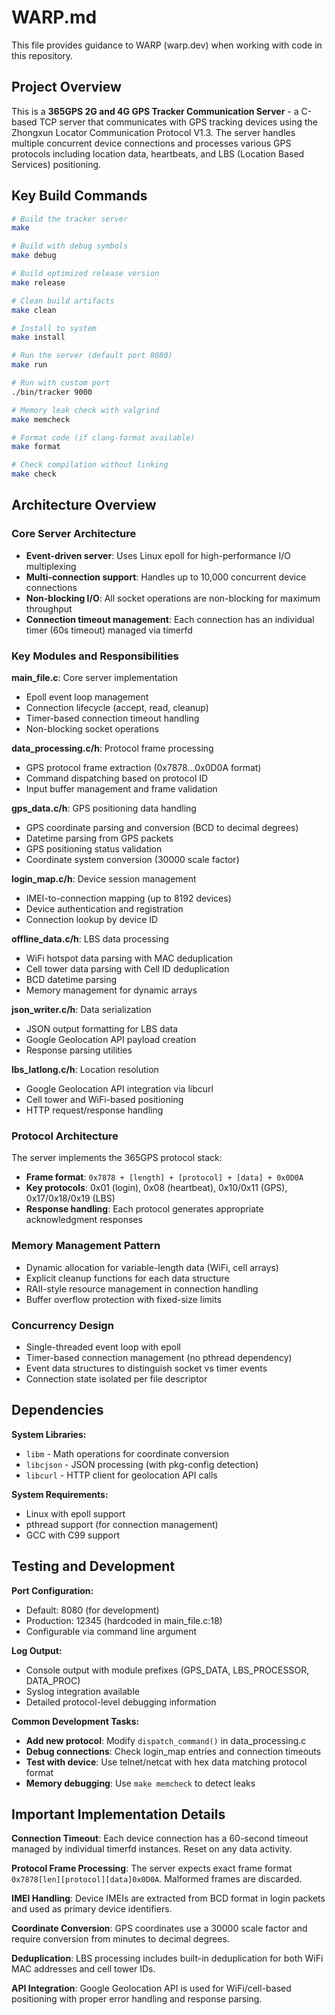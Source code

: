 # WARP.md

This file provides guidance to WARP (warp.dev) when working with code in this repository.

## Project Overview

This is a **365GPS 2G and 4G GPS Tracker Communication Server** - a C-based TCP server that communicates with GPS tracking devices using the Zhongxun Locator Communication Protocol V1.3. The server handles multiple concurrent device connections and processes various GPS protocols including location data, heartbeats, and LBS (Location Based Services) positioning.

## Key Build Commands

```bash
# Build the tracker server
make

# Build with debug symbols
make debug

# Build optimized release version
make release

# Clean build artifacts
make clean

# Install to system
make install

# Run the server (default port 8080)
make run

# Run with custom port
./bin/tracker 9000

# Memory leak check with valgrind
make memcheck

# Format code (if clang-format available)
make format

# Check compilation without linking
make check
```

## Architecture Overview

### Core Server Architecture
- **Event-driven server**: Uses Linux epoll for high-performance I/O multiplexing
- **Multi-connection support**: Handles up to 10,000 concurrent device connections
- **Non-blocking I/O**: All socket operations are non-blocking for maximum throughput
- **Connection timeout management**: Each connection has an individual timer (60s timeout) managed via timerfd

### Key Modules and Responsibilities

**main_file.c**: Core server implementation
- Epoll event loop management
- Connection lifecycle (accept, read, cleanup)
- Timer-based connection timeout handling
- Non-blocking socket operations

**data_processing.c/h**: Protocol frame processing
- GPS protocol frame extraction (0x7878...0x0D0A format)
- Command dispatching based on protocol ID
- Input buffer management and frame validation

**gps_data.c/h**: GPS positioning data handling
- GPS coordinate parsing and conversion (BCD to decimal degrees)
- Datetime parsing from GPS packets
- GPS positioning status validation
- Coordinate system conversion (30000 scale factor)

**login_map.c/h**: Device session management  
- IMEI-to-connection mapping (up to 8192 devices)
- Device authentication and registration
- Connection lookup by device ID

**offline_data.c/h**: LBS data processing
- WiFi hotspot data parsing with MAC deduplication
- Cell tower data parsing with Cell ID deduplication  
- BCD datetime parsing
- Memory management for dynamic arrays

**json_writer.c/h**: Data serialization
- JSON output formatting for LBS data
- Google Geolocation API payload creation
- Response parsing utilities

**lbs_latlong.c/h**: Location resolution
- Google Geolocation API integration via libcurl
- Cell tower and WiFi-based positioning
- HTTP request/response handling

### Protocol Architecture
The server implements the 365GPS protocol stack:
- **Frame format**: `0x7878 + [length] + [protocol] + [data] + 0x0D0A`
- **Key protocols**: 0x01 (login), 0x08 (heartbeat), 0x10/0x11 (GPS), 0x17/0x18/0x19 (LBS)
- **Response handling**: Each protocol generates appropriate acknowledgment responses

### Memory Management Pattern
- Dynamic allocation for variable-length data (WiFi, cell arrays)
- Explicit cleanup functions for each data structure
- RAII-style resource management in connection handling
- Buffer overflow protection with fixed-size limits

### Concurrency Design
- Single-threaded event loop with epoll
- Timer-based connection management (no pthread dependency)
- Event data structures to distinguish socket vs timer events
- Connection state isolated per file descriptor

## Dependencies

**System Libraries:**
- `libm` - Math operations for coordinate conversion
- `libcjson` - JSON processing (with pkg-config detection)
- `libcurl` - HTTP client for geolocation API calls

**System Requirements:**
- Linux with epoll support
- pthread support (for connection management)
- GCC with C99 support

## Testing and Development

**Port Configuration:**
- Default: 8080 (for development)  
- Production: 12345 (hardcoded in main_file.c:18)
- Configurable via command line argument

**Log Output:**
- Console output with module prefixes (GPS_DATA, LBS_PROCESSOR, DATA_PROC)
- Syslog integration available
- Detailed protocol-level debugging information

**Common Development Tasks:**
- **Add new protocol**: Modify `dispatch_command()` in data_processing.c
- **Debug connections**: Check login_map entries and connection timeouts
- **Test with device**: Use telnet/netcat with hex data matching protocol format
- **Memory debugging**: Use `make memcheck` to detect leaks

## Important Implementation Details

**Connection Timeout**: Each device connection has a 60-second timeout managed by individual timerfd instances. Reset on any data activity.

**Protocol Frame Processing**: The server expects exact frame format `0x7878[len][protocol][data]0x0D0A`. Malformed frames are discarded.

**IMEI Handling**: Device IMEIs are extracted from BCD format in login packets and used as primary device identifiers.

**Coordinate Conversion**: GPS coordinates use a 30000 scale factor and require conversion from minutes to decimal degrees.

**Deduplication**: LBS processing includes built-in deduplication for both WiFi MAC addresses and cell tower IDs.

**API Integration**: Google Geolocation API is used for WiFi/cell-based positioning with proper error handling and response parsing.
